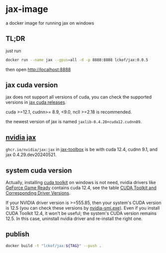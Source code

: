 # jax-image

a docker image for running jax on windows

## TL;DR

just run

```sh
docker run --name jax --gpus=all -d -p 8888:8888 lckof/jax:0.0.5
```

then open <http://localhost:8888>

## jax cuda version

jax does not support all versions of cuda, you can check the supported versions in [jax cuda releases](https://storage.googleapis.com/jax-releases/jax_cuda_releases.html).

cuda >=12.1, cudnn>= 8.9, <9.0, ncll >=2.18 is recommended.

the newest version of jax is named `jaxlib-0.4.28+cuda12.cudnn89`.

## [nvidia jax](https://jax.readthedocs.io/en/latest/installation.html#nvidia-gpu-docker-containers)

`ghcr.io/nvidia/jax:jax` in [jax-toolbox](https://github.com/NVIDIA/JAX-Toolbox) is be with cuda 12.4, cudnn 9.1, and jax 0.4.29.dev20240521.

## system cuda version

Actually, installing [cuda toolkit](https://developer.nvidia.com/cuda-downloads) on windows is not need, nvidia drivers like [GeForce Game Ready](https://www.nvidia.com/download/driverResults.aspx/223955/en-us/) contains cuda 12.4, see the table [CUDA Toolkit and Corresponding Driver Versions](https://docs.nvidia.com/cuda/cuda-toolkit-release-notes/index.html#id4).

If your NVIDIA driver version is >=555.85, then your system's CUDA version is 12.5 (you can check these versions by [nvidia-smi.exe](https://developer.nvidia.com/system-management-interface)). Even if you install CUDA Toolkit 12.4, it won't be useful; the system's CUDA version remains 12.5. In this case, uninstall nvidia driver and re-install the right one.

## publish

```sh
docker build -t "lckof/jax:${TAG}" --push .
```
